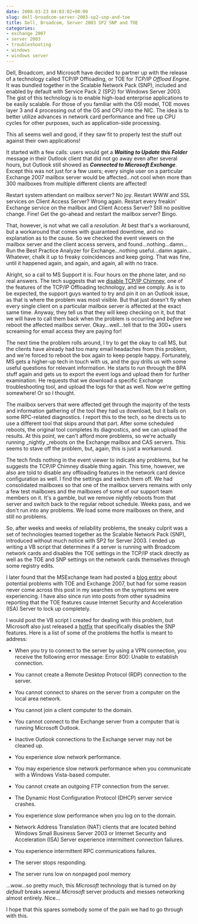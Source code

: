 ```yaml
---
date: 2008-03-23 04:03:02+00:00
slug: dell-broadcom-server-2003-sp2-snp-and-toe
title: Dell, Broadcom, Server 2003 SP2 SNP and TOE
categories:
- exchange 2007
- server 2003
- troubleshooting
- windows
- windows server
---
```


Dell, Broadcom, and Microsoft have decided to partner up with the release of a technology called TCP/IP Offloading, or TOE for _TCP/IP Offload Engine_. It was bundled together in the Scalable Network Pack (SNP), included and enabled by default with Service Pack 2 (SP2) for Windows Server 2003. The gist of this technology is to enable high-load enterprise applications to be easily scalable. For those of you familiar with the OSI model, TOE moves layer 3 and 4 processing out of the OS and CPU into the NIC. The idea is to better utilize advances in network card performance and free up CPU cycles for other purposes, such as application-side processing.

This all seems well and good, if they saw fit to properly test the stuff out against their own applications!

<!-- more -->
It started with a few calls: users would get a _**Waiting to Update this Folder**_ message in their Outlook client that did not go away even after several hours, but Outlook still showed as _**Connected to Microsoft Exchange**_. Except this was not just for a few users; every single user on a particular Exchange 2007 mailbox server would be affected...not cool when more than 300 mailboxes from multiple different clients are affected!

Restart system attendant on mailbox server? No joy. Restart  WWW and SSL services on Client Access Server? Wrong again. Restart every freakin' Exchange service on the mailbox and Client Access Server? Still no positive change. Fine! Get the go-ahead and restart the mailbox server? Bingo.

That,  however, is not what we call a _resolution_. At best that's a workaround, but a workaround that comes with guaranteed downtime, and no explanation as to the cause. So we checked the event viewers on the mailbox server and the client access servers, and found...nothing...damn... Run the Best Practice Analyzer for Exchange...nothing useful...damn again... Whatever, chalk it up to freaky coincidences and keep going. That was fine, until it happened again, and again, and again, all with no trace.

Alright, so a call to MS Support it is. Four hours on the phone later, and no real answers. The tech suggests that we [disable TCP/IP Chimney](http://support.microsoft.com/kb/912222), one of the features of the TCP/IP Offloading technology, and we comply. As is to be expected, the support guys wanted to try and pin it on an Outlook issue, as that is where the problem was most visible. But that just doesn't fly when every single client on a particular mailbox server is affected at the exact same time. Anyway, they tell us that they will keep checking on it, but that we will have to call them back when the problem is occurring and _before_ we reboot the affected mailbox server. Okay...well...tell that to the 300+ users screaming for email access they are paying for!

The next time the problem rolls around, I try to get the okay to call MS, but the clients have already had too many email headaches from this problem, and we're forced to reboot the box again to keep people happy. Fortunately, MS gets a higher-up tech in touch with us, and the guy drills us with some useful questions for relevant information. He starts to run through the BPA stuff again and gets us to export the event logs and upload them for further examination. He requests that we download a specific Exchange troubleshooting tool, and upload the logs for that as well. Now we're getting somewhere! Or so I thought.

The mailbox servers that were affected get through the majority of the tests and information gathering of the tool they had us download, but it bails on some RPC-related diagnostics. I report this to the tech, so he directs us to use a different tool that skips around that part. After some scheduled reboots, the original tool completes its diagnostics, and we can upload the results. At this point, we can't afford more problems, so we're actually running _nightly _reboots on the Exchange mailbox and CAS servers. This seems to stave off the problem, but, again, this is just a workaround.

The tech finds nothing in the event viewer to indicate any problems, but he suggests the TCP/IP Chimney disable thing again. This time, however, we also are told to disable any offloading features in the network card device configuration as well. I find the settings and switch them off. We had consolidated mailboxes so that one of the mailbox servers remains with only a few test mailboxes and the mailboxes of some of our support team members on it. It's a gamble, but we remove nightly reboots from that server and switch back to the regular reboot schedule. Weeks pass, and we don't run into any problems. We load some more mailboxes on there, and still no problems.

So, after weeks and weeks of reliability problems, the sneaky culprit was a set of technologies teamed together as the Scalable Network Pack (SNP), introduced without much notice with SP2 for Server 2003. I ended up writing a VB script that determines if a server is running with Broadcom network cards and disables the TOE settings in the TCP/IP stack directly as well as the TOE and SNP settings on the network cards themselves through some registry edits.

I later found that the MSExchange team had posted a [blog entry](http://msexchangeteam.com/archive/2007/07/18/446400.aspx) about potential problems with TOE and Exchange 2007, but had for some reason never come across this post in my searches on the symptoms we were experiencing. I have also since run into posts from other sysadmins reporting that the TOE features cause Internet Security and Acceleration (ISA) Server to lock up completely.

I would post the VB script I created for dealing with this problem, but Microsoft also just released a [hotfix](http://support.microsoft.com/kb/948496) that specifically disables the SNP features. Here is a list of some of the problems the hotfix is meant to address:



	
  * When you try to connect to the server by using a VPN connection, you receive the following error message: Error 800: Unable to establish connection.

	
  * You cannot create a Remote Desktop Protocol (RDP) connection to the server.

	
  * You cannot connect to shares on the server from a computer on the local area network.

	
  * You cannot join a client computer to the domain.

	
  * You cannot connect to the Exchange server from a computer that is running Microsoft Outlook.

	
  * Inactive Outlook connections to the Exchange server may not be cleaned up.

	
  * You experience slow network performance.

	
  * You may experience slow network performance when you communicate with a Windows Vista-based computer.

	
  * You cannot create an outgoing FTP connection from the server.

	
  * The Dynamic Host Configuration Protocol (DHCP) server service crashes.

	
  * You experience slow performance when you log on to the domain.

	
  * Network Address Translation (NAT) clients that are located behind Windows Small Business Server 2003 or Internet Security and Acceleration (ISA) Server experience intermittent connection failures.

	
  * You experience intermittent RPC communications failures.

	
  * The server stops responding.

	
  * The server runs low on nonpaged pool memory


...wow...so pretty much, this _Microsoft_ technology that is turned on _by default_ breaks several _Microsoft_ server products and messes networking almost entirely. Nice...

I hope that this spares somebody some of the pain we had to go through with this.
